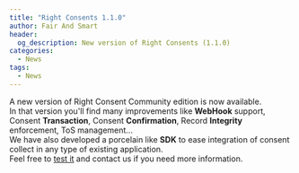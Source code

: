```yaml
---
title: "Right Consents 1.1.0"
author: Fair And Smart
header: 
  og_description: New version of Right Consents (1.1.0)
categories:
  - News
tags:
  - News
---
```


A new version of Right Consent Community edition is now available.  
In that version you'll find many improvements like **WebHook** support, Consent **Transaction**, Consent **Confirmation**, Record **Integrity** enforcement, ToS management...  
We have also developed a porcelain like **SDK** to ease integration of consent collect in any type of existing application.  
Feel free to [test it](https://right-consents.fairandsmart.io/docs/start-server-guide/) and contact us if you need more information.